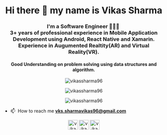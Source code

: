<!-- ### Hi there 👋 -->

<!--
**vikassharma96/vikassharma96** is a ✨ _special_ ✨ repository because its `README.md` (this file) appears on your GitHub profile.

Here are some ideas to get you started:

- 🔭 I’m currently working on React Native
- 🌱 I’m currently learning Backend Development
- 👯 I’m looking to collaborate on Mobile Development Projects
- 🤔 I’m looking for help with React Native
- 💬 Ask me about Mobile Application Development, Data Structures and Algorithms
- 📫 How to reach me: vks.sharmavikas96@gmail.com
- 😄 Pronouns: he/him
- ⚡ Fun fact: Coding helps to make the world become more open and connected.
-->

<h1 align="center">Hi there 👋 my name is Vikas Sharma</h1>
<h3 align="center">I'm a Software Engineer 󠀠󠀠👨🏽‍💻 󠀠󠀠󠀠<br>
3+ years of professional experience in Mobile Application Development using Android, React Native and Xamarin. Experience in Augumented Realtity(AR) and Virtual Reality(VR).
  <br>
  <h4 align="center">Good Understanding on problem solving using data structures and algorithm.</>
  <br>
</h3>

<p align="center"> <img src="https://komarev.com/ghpvc/?username=vikassharma96&color=green" alt="vikassharma96" /> </p>

<p align="center"> <img src="https://github-readme-stats.vercel.app/api?username=vikassharma96&show_icons=true&count_private=true&theme=dark" alt="vikassharma96" /> </p>
<p align="center"> <img src="https://github-readme-stats.vercel.app/api/top-langs/?username=vikassharma96&hide=html&layout=compact&langs_count=15" alt="vikassharma96" /> </p>


- 📫 󠀠󠀠 How to reach me **vks.sharmavikas96@gmail.com**


<p align="center">
<a href="https://www.linkedin.com/in/vikassharma96/" target="blank"><img align="center" src="https://img.icons8.com/color/48/000000/linkedin-circled.png" alt="vikassharma96" height="30" width="30" /></a>
<a href="https://stackoverflow.com/users/10453249/vikas-sharma" target="blank"><img align="center" src="https://img.icons8.com/color/48/000000/stackoverflow.png" alt="vikassharma96" height="30" width="30" /></a>
<a href="https://vikassharma96.github.io/" target="blank"><img align="center" src="https://www.flaticon.com/svg/static/icons/svg/3003/3003511.svg" alt="vikassharma96" height="30" width="30" /></a>
</p>
